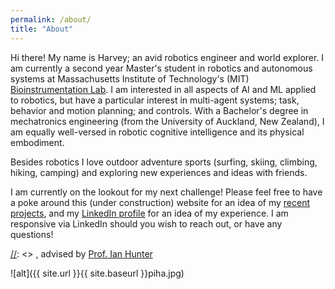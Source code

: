 ```yaml
---
permalink: /about/
title: "About"
---
```


Hi there! My name is Harvey; an avid robotics engineer and world explorer. I am currently a second year Master's student in robotics and autonomous systems at Massachusetts Institute of Technology's (MIT) [Bioinstrumentation Lab](https://bioinstrumentation.mit.edu/index.html). I am interested in all aspects of AI and ML applied to robotics, but have a particular interest in multi-agent systems; task, behavior and motion planning; and controls. With a Bachelor's degree in mechatronics engineering (from the University of Auckland, New Zealand), I am equally well-versed in robotic cognitive intelligence and its physical embodiment.

Besides robotics I love outdoor adventure sports (surfing, skiing, climbing, hiking, camping) and exploring new experiences and ideas with friends. 

I am currently on the lookout for my next challenge! Please feel free to have a poke around this (under construction) website for an idea of my [recent projects](https://harveymerton.github.io/harveym/portfolio/), and my [LinkedIn profile](https://www.linkedin.com/in/harveymerton/) for an idea of my experience. I am responsive via LinkedIn should you wish to reach out, or have any questions!


[//]: <> (For now, please enjoy some pictures of my adventures!) 


[//]: <> , advised by [Prof. Ian Hunter](https://meche.mit.edu/people/faculty/IHUNTER@MIT.EDU) 


![alt]({{ site.url }}{{ site.baseurl }}piha.jpg)
<img src="{{ site.url }}{{ site.baseurl }}/assets/images/filename.jpg" alt="">


